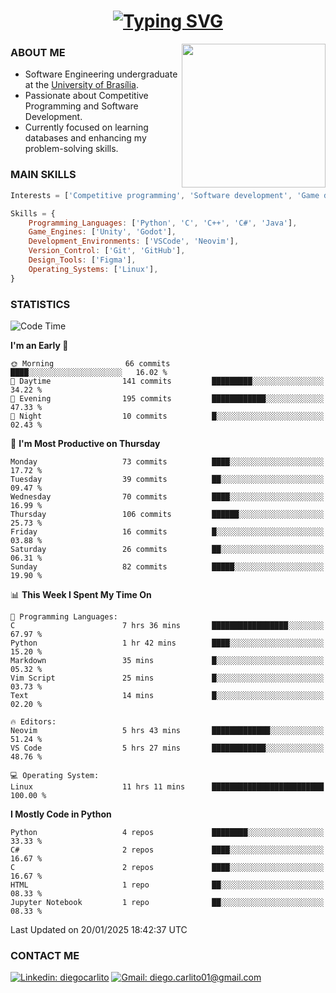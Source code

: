 <h1 align="center">
  <a href="https://git.io/typing-svg"><img src="https://readme-typing-svg.herokuapp.com?font=Special+Elite&size=35&duration=4000&pause=1000&color=20C20E&center=true&vCenter=true&width=500&height=70&lines=Hi%2C+I'm+Diego." alt="Typing SVG" /></a>
</h1>

<img align='right' src="https://media.giphy.com/media/VLzbEtlbwJUFljcRbf/giphy.gif?cid=790b7611db1hpcyxpht9vb2qapag4g251jevgml0ve3z438o&ep=v1_gifs_search&rid=giphy.gif&ct=g" width="230">

### ABOUT ME

- Software Engineering undergraduate at the [University of Brasília](http://www.unb.br).
- Passionate about Competitive Programming and Software Development.
- Currently focused on learning databases and enhancing my problem-solving skills.

### MAIN SKILLS

```javascript
Interests = ['Competitive programming', 'Software development', 'Game development', 'Artificial intelligence']

Skills = {
    Programming_Languages: ['Python', 'C', 'C++', 'C#', 'Java'],
    Game_Engines: ['Unity', 'Godot'],
    Development_Environments: ['VSCode', 'Neovim'],
    Version_Control: ['Git', 'GitHub'],
    Design_Tools: ['Figma'],
    Operating_Systems: ['Linux'],
}
```

### STATISTICS

<!--START_SECTION:waka-->
![Code Time](http://img.shields.io/badge/Code%20Time-35%20hrs%2020%20mins-blue)

**I'm an Early 🐤** 

```text
🌞 Morning                66 commits          ████░░░░░░░░░░░░░░░░░░░░░   16.02 % 
🌆 Daytime                141 commits         █████████░░░░░░░░░░░░░░░░   34.22 % 
🌃 Evening                195 commits         ████████████░░░░░░░░░░░░░   47.33 % 
🌙 Night                  10 commits          █░░░░░░░░░░░░░░░░░░░░░░░░   02.43 % 
```
📅 **I'm Most Productive on Thursday** 

```text
Monday                   73 commits          ████░░░░░░░░░░░░░░░░░░░░░   17.72 % 
Tuesday                  39 commits          ██░░░░░░░░░░░░░░░░░░░░░░░   09.47 % 
Wednesday                70 commits          ████░░░░░░░░░░░░░░░░░░░░░   16.99 % 
Thursday                 106 commits         ██████░░░░░░░░░░░░░░░░░░░   25.73 % 
Friday                   16 commits          █░░░░░░░░░░░░░░░░░░░░░░░░   03.88 % 
Saturday                 26 commits          ██░░░░░░░░░░░░░░░░░░░░░░░   06.31 % 
Sunday                   82 commits          █████░░░░░░░░░░░░░░░░░░░░   19.90 % 
```


📊 **This Week I Spent My Time On** 

```text
💬 Programming Languages: 
C                        7 hrs 36 mins       █████████████████░░░░░░░░   67.97 % 
Python                   1 hr 42 mins        ████░░░░░░░░░░░░░░░░░░░░░   15.20 % 
Markdown                 35 mins             █░░░░░░░░░░░░░░░░░░░░░░░░   05.32 % 
Vim Script               25 mins             █░░░░░░░░░░░░░░░░░░░░░░░░   03.73 % 
Text                     14 mins             █░░░░░░░░░░░░░░░░░░░░░░░░   02.20 % 

🔥 Editors: 
Neovim                   5 hrs 43 mins       █████████████░░░░░░░░░░░░   51.24 % 
VS Code                  5 hrs 27 mins       ████████████░░░░░░░░░░░░░   48.76 % 

💻 Operating System: 
Linux                    11 hrs 11 mins      █████████████████████████   100.00 % 
```

**I Mostly Code in Python** 

```text
Python                   4 repos             ████████░░░░░░░░░░░░░░░░░   33.33 % 
C#                       2 repos             ████░░░░░░░░░░░░░░░░░░░░░   16.67 % 
C                        2 repos             ████░░░░░░░░░░░░░░░░░░░░░   16.67 % 
HTML                     1 repo              ██░░░░░░░░░░░░░░░░░░░░░░░   08.33 % 
Jupyter Notebook         1 repo              ██░░░░░░░░░░░░░░░░░░░░░░░   08.33 % 
```




 Last Updated on 20/01/2025 18:42:37 UTC
<!--END_SECTION:waka-->
### CONTACT ME

[![Linkedin: diegocarlito](https://img.shields.io/badge/-diegocarlito-blue?style=flat-square&logo=Linkedin&logoColor=white&link=https://www.linkedin.com/in/diegocarlito/)](https://www.linkedin.com/in/diegocarlito/)
[![Gmail: diego.carlito01@gmail.com](https://img.shields.io/badge/-diego.carlito01@gmail.com-c14438?style=flat-square&logo=Gmail&logoColor=white&link=mailto:diego.carlito01@gmail.com)](mailto:diego.carlito01@gmail.com)
